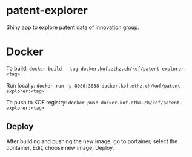 # patent-explorer

Shiny app to explore patent data of innovation group.

# Docker

To build:
`docker build --tag docker.kof.ethz.ch/kof/patent-explorer:<tag> .`

Run locally:
`docker run -p 8080:3838 docker.kof.ethz.ch/kof/patent-explorer:<tag>`

To push to KOF registry:
`docker push docker.kof.ethz.ch/kof/patent-explorer:<tag>`

## Deploy
After building and pushing the new image, go to portainer, select the container,
Edit, choose new image, Deploy.